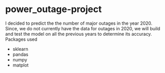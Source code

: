 # power_outage-project
I decided to predict the the number of major outages in the year 2020. Since, we do not currently have the data for outages in 2020, we will build and test the model on all the previous years to determine its accuracy.
Packages used
- sklearn
- pandas
- numpy
- matplot
